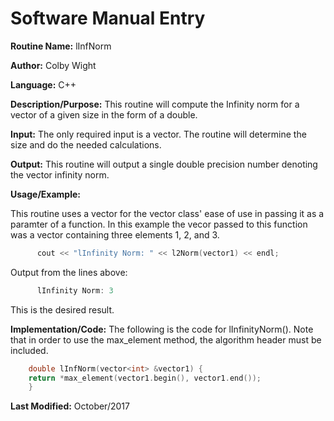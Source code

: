 # Software Manual Entry

**Routine Name:**           lInfNorm

**Author:** Colby Wight

**Language:** C++

**Description/Purpose:**  This routine will compute the Infinity norm for a vector of a given size in the form of a double.

**Input:** The only required input is a vector. The routine will determine the size and do the needed calculations.

**Output:** This routine will output a single double precision number denoting the vector infinity norm.


**Usage/Example:**

This routine uses a vector for the vector class' ease of use in passing it as a paramter of a function. In this example the vecor passed to this function was a vector containing three elements 1, 2, and 3.
```C++
      cout << "lInfinity Norm: " << l2Norm(vector1) << endl;
```      

Output from the lines above:
```C++
      lInfinity Norm: 3
```
This is the desired result.

**Implementation/Code:** The following is the code for lInfinityNorm(). Note that in order to use the max_element method, the algorithm header must be included.
```C++
    double lInfNorm(vector<int> &vector1) {
    return *max_element(vector1.begin(), vector1.end());
    } 
```    

**Last Modified:** October/2017

